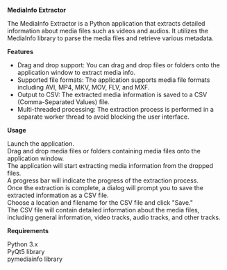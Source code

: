 **MediaInfo Extractor**

The MediaInfo Extractor is a Python application that extracts detailed information about media files such as videos and audios. It utilizes the MediaInfo library to parse the media files and retrieve various metadata.

**Features**<br>
- Drag and drop support: You can drag and drop files or folders onto the application window to extract media info.<br>
- Supported file formats: The application supports media file formats including AVI, MP4, MKV, MOV, FLV, and MXF.<br>
- Output to CSV: The extracted media information is saved to a CSV (Comma-Separated Values) file.<br>
- Multi-threaded processing: The extraction process is performed in a separate worker thread to avoid blocking the user interface.<br>

**Usage**<br>

Launch the application.<br>
Drag and drop media files or folders containing media files onto the application window.<br>
The application will start extracting media information from the dropped files.<br>
A progress bar will indicate the progress of the extraction process.<br>
Once the extraction is complete, a dialog will prompt you to save the extracted information as a CSV file.<br>
Choose a location and filename for the CSV file and click "Save."<br>
The CSV file will contain detailed information about the media files, including general information, video tracks, audio tracks, and other tracks.<br>

**Requirements**<br>

Python 3.x<br>
PyQt5 library<br>
pymediainfo library<br>
